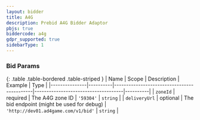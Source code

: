 ```yaml
---
layout: bidder
title: A4G
description: Prebid A4G Bidder Adaptor
pbjs: true
biddercode: a4g
gdpr_supported: true
sidebarType: 1
---
```


### Bid Params

{: .table .table-bordered .table-striped }
| Name          | Scope    | Description                                | Example                             | Type     |
|---------------|----------|--------------------------------------------|-------------------------------------|----------|
| `zoneId`      | required | The A4G zone ID                            | `'59304'`                           | `string` |
| `deliveryUrl` | optional | The bid endpoint (might be used for debug) | `'http://dev01.ad4game.com/v1/bid'` | `string` |

